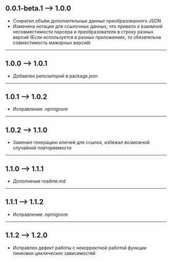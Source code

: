 ## 0.0.1-beta.1 --> 1.0.0

- Сократил объём дополнительных данных преобразованного JSON
- Изменена нотация для ссылочных данных, что привело к взаимной несовместимости парсера и преобразователя в строку разных версий (Если используется в разных приложениях, то обязательна совместимость мажорных версий)

---

## 1.0.0 --> 1.0.1

- Добавлен репозиторий в package.json

---

## 1.0.1 --> 1.0.2

- Исправление .npmignore

---

## 1.0.2 --> 1.1.0

- Заменил генерацию ключей для ссылок, избежал возможной случайной повторяемости

---

## 1.1.0 --> 1.1.1

- Дополнение readme.md

---

## 1.1.1 --> 1.1.2

- Исправление .npmignore

---

## 1.1.2 --> 1.2.0

- Исправлен дефект работы с некорректной работой функции линковки циклических зависимостей